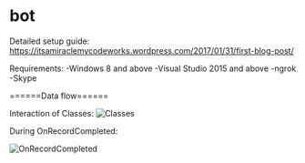 # bot
Detailed setup guide: https://itsamiraclemycodeworks.wordpress.com/2017/01/31/first-blog-post/

Requirements:
-Windows 8 and above
-Visual Studio 2015 and above
-ngrok
-Skype

======Data flow======

Interaction of Classes:
![Classes](https://github.com/sang004/bot/blob/master/Documents/Classes_00.jpg)

During OnRecordCompleted:

![OnRecordCompleted](https://github.com/sang004/bot/blob/master/Documents/Classes_01.jpg)
